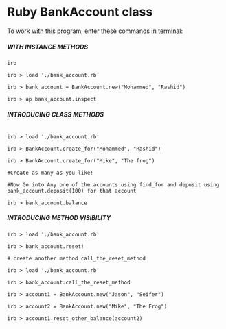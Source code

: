 
<h1>Ruby BankAccount class</h1>

<p>To work with this program, enter these commands in terminal:</p>

<h5>WITH INSTANCE METHODS</h5>

```
irb

irb > load './bank_account.rb'

irb > bank_account = BankAccount.new("Mohammed", "Rashid")

irb > ap bank_account.inspect
```

<h5>INTRODUCING CLASS METHODS</h5>
 
```

irb > load './bank_account.rb'

irb > BankAccount.create_for("Mohammed", "Rashid")

irb > BankAccount.create_for("Mike", "The frog")

#Create as many as you like!

#Now Go into Any one of the accounts using find_for and deposit using bank_account.deposit(100) for that account

irb > bank_account.balance
```

<h5>INTRODUCING METHOD VISIBILITY</h5>

```
irb > load './bank_account.rb'

irb > bank_account.reset!

# create another method call_the_reset_method

irb > load './bank_account.rb'

irb > bank_account.call_the_reset_method

irb > account1 = BankAccount.new("Jason", "Seifer")

irb > account2 = BankAccount.new("Mike", "The Frog")

irb > account1.reset_other_balance(account2)
```



